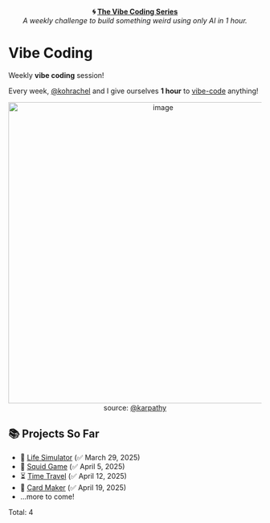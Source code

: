 <p align="center">
  <strong>🌀 <a href="https://github.com/zineanteoh/vibe-coding">The Vibe Coding Series</a></strong><br>
  <em>A weekly challenge to build something weird using only AI in 1 hour.</em>
</p>

# Vibe Coding

Weekly **vibe coding** session!

Every week, [@kohrachel](https://github.com/kohrachel) and I give ourselves **1 hour** to [vibe-code](https://en.wikipedia.org/wiki/Vibe_coding) anything! 

<p align="center">
<img width="600" alt="image" src="https://github.com/user-attachments/assets/1153553b-9b87-4235-ae15-b0acd20865fa" />
<br/>
<span>source: <a href="https://x.com/karpathy/status/1886192184808149383">@karpathy</a></span>
</p>

## 📚 Projects So Far

- 🧬 [Life Simulator](https://github.com/zineanteoh/life-simulator/) (✅ March 29, 2025)
- 🦑 [Squid Game](https://github.com/zineanteoh/squid-game) (✅ April 5, 2025)
- ⏳ [Time Travel](https://github.com/zineanteoh/time-travel) (✅ April 12, 2025)
- 🎉 [Card Maker](https://github.com/zineanteoh/card-maker) (✅ April 19, 2025)
- ...more to come! 

Total: 4

